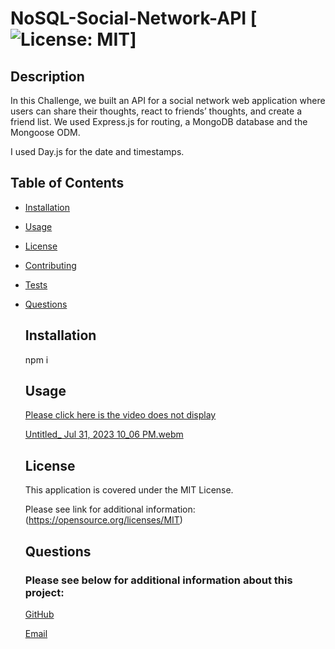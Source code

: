 # NoSQL-Social-Network-API [![License: MIT](https://img.shields.io/badge/License-MIT-yellow.svg)]
 
  ## Description

  In this Challenge, we built an API for a social network web application where users can share their thoughts, react to friends’ thoughts, and create a friend list. We used Express.js for routing, a MongoDB database and the Mongoose ODM.

  I used Day.js for the date and timestamps.



  ## Table of Contents

- [Installation](#installation)

- [Usage](#usage)

- [License](#license)

- [Contributing](#contributing)

- [Tests](#tests)

- [Questions](#questions)



  ## Installation

  npm i



  ## Usage

  [Please click here is the video does not display](https://drive.google.com/file/d/13kRmTv2rT0gsM-p22-DsfKXaf-SMpLhs/view)

  [Untitled_ Jul 31, 2023 10_06 PM.webm](https://github.com/jjsdunc88/NoSQL-Social-Network-API/assets/125617546/a7b6a548-b316-4d7b-9fd5-1c1ac1cd4c74)





  ## License

  This application is covered under the MIT License. 

  Please see link for additional information:
  (https://opensource.org/licenses/MIT)




  ## Questions

  ### Please see below for additional information about this project:

  [GitHub](https://github.com/jjsdunc88)

  [Email](mailto:jjsduncan@gmail.com)
